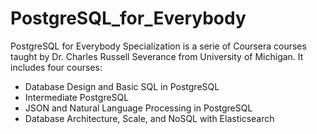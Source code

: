 # PostgreSQL_for_Everybody
PostgreSQL for Everybody Specialization is a serie of Coursera courses taught by Dr. Charles Russell Severance from University of Michigan. It includes four courses:
* Database Design and Basic SQL in PostgreSQL
* Intermediate PostgreSQL
* JSON and Natural Language Processing in PostgreSQL
* Database Architecture, Scale, and NoSQL with Elasticsearch

